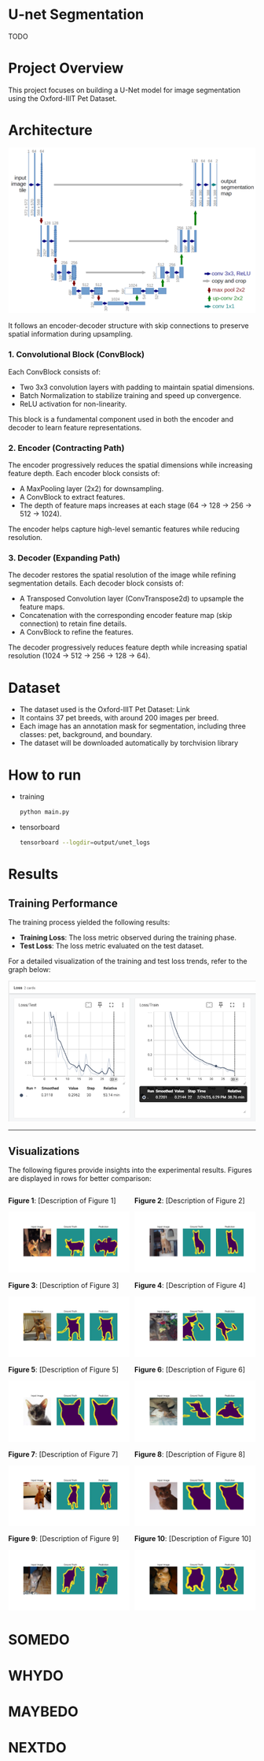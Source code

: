 # U-net Segmentation

TODO

# Project Overview
This project focuses on building a U-Net model for image segmentation using the Oxford-IIIT Pet Dataset. 

# Architecture

![architecture](docs/u-net-architecture.png)

It follows an encoder-decoder structure with skip connections to preserve spatial information during upsampling.

### 1. Convolutional Block (ConvBlock)

Each ConvBlock consists of:

- Two 3x3 convolution layers with padding to maintain spatial dimensions.
- Batch Normalization to stabilize training and speed up convergence.
- ReLU activation for non-linearity.

This block is a fundamental component used in both the encoder and decoder to learn feature representations.

### 2. Encoder (Contracting Path)
The encoder progressively reduces the spatial dimensions while increasing feature depth. Each encoder block consists of:

- A MaxPooling layer (2x2) for downsampling.
- A ConvBlock to extract features.
- The depth of feature maps increases at each stage (64 → 128 → 256 → 512 → 1024).

The encoder helps capture high-level semantic features while reducing resolution.

### 3. Decoder (Expanding Path)
The decoder restores the spatial resolution of the image while refining segmentation details. Each decoder block consists of:

- A Transposed Convolution layer (ConvTranspose2d) to upsample the feature maps.
- Concatenation with the corresponding encoder feature map (skip connection) to retain fine details.
- A ConvBlock to refine the features.

The decoder progressively reduces feature depth while increasing spatial resolution (1024 → 512 → 256 → 128 → 64).

# Dataset
- The dataset used is the Oxford-IIIT Pet Dataset: Link
- It contains 37 pet breeds, with around 200 images per breed.
- Each image has an annotation mask for segmentation, including three classes: pet, background, and boundary.
- The dataset will be downloaded automatically by torchvision library

# How to run

+ training

    ```bash
    python main.py
    ```

+ tensorboard

    ```bash
    tensorboard --logdir=output/unet_logs
    ```

# Results

## Training Performance
The training process yielded the following results:
- **Training Loss**: The loss metric observed during the training phase.
- **Test Loss**: The loss metric evaluated on the test dataset.

For a detailed visualization of the training and test loss trends, refer to the graph below:

![Training Result](/docs/training_result.png)

---

## Visualizations
The following figures provide insights into the experimental results. Figures are displayed in rows for better comparison:

<div style="display: flex; flex-wrap: wrap; gap: 10px;">
  <div style="flex: 1 1 45%;">
    <p><strong>Figure 1</strong>: [Description of Figure 1]</p>
    <img src="/docs/result/Figure_1.png" alt="Figure 1" style="width: 100%;">
  </div>
  <div style="flex: 1 1 45%;">
    <p><strong>Figure 2</strong>: [Description of Figure 2]</p>
    <img src="/docs/result/Figure_2.png" alt="Figure 2" style="width: 100%;">
  </div>
</div>

<div style="display: flex; flex-wrap: wrap; gap: 10px;">
  <div style="flex: 1 1 45%;">
    <p><strong>Figure 3</strong>: [Description of Figure 3]</p>
    <img src="/docs/result/Figure_3.png" alt="Figure 3" style="width: 100%;">
  </div>
  <div style="flex: 1 1 45%;">
    <p><strong>Figure 4</strong>: [Description of Figure 4]</p>
    <img src="/docs/result/Figure_4.png" alt="Figure 4" style="width: 100%;">
  </div>
</div>

<div style="display: flex; flex-wrap: wrap; gap: 10px;">
  <div style="flex: 1 1 45%;">
    <p><strong>Figure 5</strong>: [Description of Figure 5]</p>
    <img src="/docs/result/Figure_5.png" alt="Figure 5" style="width: 100%;">
  </div>
  <div style="flex: 1 1 45%;">
    <p><strong>Figure 6</strong>: [Description of Figure 6]</p>
    <img src="/docs/result/Figure_6.png" alt="Figure 6" style="width: 100%;">
  </div>
</div>

<div style="display: flex; flex-wrap: wrap; gap: 10px;">
  <div style="flex: 1 1 45%;">
    <p><strong>Figure 7</strong>: [Description of Figure 7]</p>
    <img src="/docs/result/Figure_7.png" alt="Figure 7" style="width: 100%;">
  </div>
  <div style="flex: 1 1 45%;">
    <p><strong>Figure 8</strong>: [Description of Figure 8]</p>
    <img src="/docs/result/Figure_8.png" alt="Figure 8" style="width: 100%;">
  </div>
</div>

<div style="display: flex; flex-wrap: wrap; gap: 10px;">
  <div style="flex: 1 1 45%;">
    <p><strong>Figure 9</strong>: [Description of Figure 9]</p>
    <img src="/docs/result/Figure_9.png" alt="Figure 9" style="width: 100%;">
  </div>
  <div style="flex: 1 1 45%;">
    <p><strong>Figure 10</strong>: [Description of Figure 10]</p>
    <img src="/docs/result/Figure_10.png" alt="Figure 10" style="width: 100%;">
  </div>
</div>




# SOMEDO

# WHYDO

# MAYBEDO

# NEXTDO
